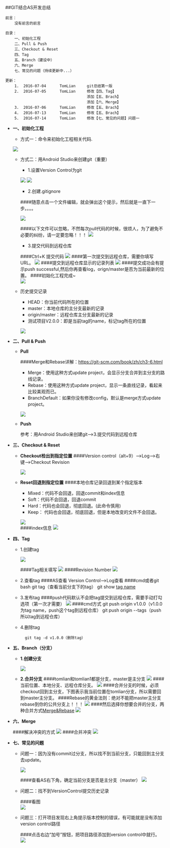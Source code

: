 ##GIT结合AS开发总结
		
	前言：
		没有前言的前言

	目录：
		一、初始化工程
		二、Pull & Push	
		三、Checkout & Reset
		四、Tag
		五、Branch（建设中）
		六、Merge
		七、常见的问题（持续更新中...）

	更新：
		1.	2016-07-04		TomLian		git总结第一版
		2.  2016-07-05		TomLian		修改【四、Tag】
										添加【五、Brach】
										添加【六、Merge】
		3.  2016-07-06		TomLian		修改【五、Brach】
		4.	2016-07-13		TomLian		修改【五、Brach】
		5.	2016-07-14		TomLian		修改【七、常见的问题】问题一	

* **一、初始化工程**

	* 方式一：命令来初始化工程相关代码.

	![](img/img1.bmp)

	* 方式二：用Android Studio来创建git（重要）

		* 1.设置Version Control为git
		
		![](img/img2.bmp)
		![](img/img3.bmp)

		* 2.创建.gitignore

		####随意点击一个文件编辑，就会弹出这个提示，然后就是一直下一步。。。。
	
		![](img/img4.bmp)
		
		####以下文件可以忽略，不然每次pull代码的时候，很烦人，为了避免不必要的纠纷，请一定要忽略！！！
		![](img/img5.bmp)
		
		* 3.提交代码到远程仓库
	
		####Ctrl+K 提交代码
		![](img/img6.bmp)
		####第一次提交到远程仓库，需要你填写URL。
		![](img/img7.bmp)
		####提交到远程仓库显示的记录列表
		![](img/img8.bmp)
		####提交成功会有提示push successful,然后你再查看log，orign/master是否为当前最新的位置。
		####初始化工程完成~	
		![](img/img9.bmp)

	* 历史提交记录

		* HEAD：你当前代码所在的位置
		* master：本地仓库的主分支最新的记录
		* origin/master：远程仓库主分支最新的记录
		* 测试项目V2.0.0：即是当前tag的name，标记tag所在的位置

		![](img/tag1.bmp)
		

* **二、Pull & Push**

	* **Pull**

		####Merge和Rebase详解：https://git-scm.com/book/zh/ch3-6.html
		* Merge：使用这种方式update project，会显示分支合并到主分支的路线记录。
		* Rebase：使用这种方式update project，显示一条直线记录，看起来比较美观而已。
		* BranchDefault：如果你没有修改config，默认是merge方式update project。

		![](img/img10.bmp)
	
	* **Push**

		参考：用Android Studio来创建git-->3.提交代码到远程仓库

* **三、Checkout & Reset**
	
	* **Checkout检出到指定位置**
		####Version control（alt+9）-->Log-->右键-->Checkout Revision

		![](img/img11.bmp)

	* **Reset回退到指定位置**
		####本地仓库记录回退到某个指定版本
		* Mixed：代码不会回退，回退commit和index信息
		* Soft：代码不会回退，回退commit
		* Hard：代码也会回退，彻底回退。(此命令慎用)
		* Keep：	代码也会回退，彻底回退，但是本地改变的文件不会回退。

		![](img/img15.bmp)	
		####index信息
		![](img/img16.bmp)	
* **四、Tag**

	* 1.创建tag

		![](img/img12.bmp)

		####Tag相关填写
		![](img/img13.bmp)
		####Revision Number
		![](img/img14.bmp)

	* 2.查看tag
		####AS查看
			Version Control-->Log查看
		####cmd或者git bash
			git tag（查看当前分支下的tag）
			git show [tag name](查看tag的所有信息)
		
	* 3.发布tag
		####push代码默认不会把tag提交到远程仓库，需要手动打勾选项（第一次才需要）
		![](img/img17.bmp)
		####cmd方式
			git push origin v1.0.0（v1.0.0为tag name，push这个tag到远程仓库）
			git push origin --tags（push所以tag到远程仓库）

	* 4.删除tag

			git tag -d v1.0.0（删除tag）

* **五、Branch（分支）**
	
	* **1.创建分支**
	
		![](img/img20.bmp)
	
	* **2.合并分支**
		####tomlian和tomlian1都是分支，master是主分支	
		![](img/img22.bmp)
		####当前位置、本地分支、远程仓库分支。
		![](img/img21.bmp)
		####合并分支的时候，必须checkout回到主分支，下图表示我当前位置在tomlian分支，所以需要回到master主分支。
		####Rebase的黄金法则：绝对不能把master主分支rebase到你的公共分支上！！！
		![](img/img23.bmp)
		####然后选择你想要合并的分支，两种合并方式[Merge&Rebase](https://git-scm.com/book/zh/ch3-6.html)
		![](img/img24.bmp)
* **六、Merge**
	
	####解决冲突的方式
	![](img/img18.bmp)
	####合并冲突
	![](img/img19.bmp)

* **七、常见的问题**

	* 问题一：因为没有commit过分支，所以找不到当前分支，只能回到主分支去update。

		![](img/merge1.bmp)

		####查看AS右下角，确定当前分支是否是主分支（master）
		![](img/merge2.bmp)

	* 问题二：找不到VersionControl提交历史记录

		####看图	
		![](img/merge3.bmp)
	

	* 问题三：打开项目发现右上角提示版本控制的错误，有可能就是没有添加version control路径

		####点击右边“加号”按钮，把项目路径添加到version control中就行。
		![](img/merge4.bmp)


	